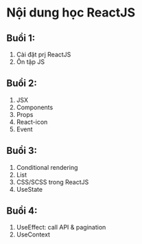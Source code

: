 # Nội dung học ReactJS

## Buổi 1:
1. Cài đặt prj ReactJS
2. Ôn tập JS

## Buổi 2:
1. JSX
2. Components
3. Props
4. React-icon
5. Event

## Buổi 3:
1. Conditional rendering
2. List
3. CSS/SCSS trong ReactJS
4. UseState

## Buổi 4:
1. UseEffect: call API & pagination
2. UseContext